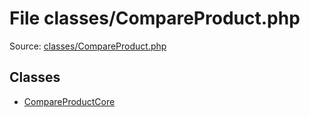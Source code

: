 File classes/CompareProduct.php
=========

Source: [classes/CompareProduct.php](https://github.com/PrestaShop/PrestaShop/blob/1.6.0.10/classes/CompareProduct.php)


Classes
-------

* [CompareProductCore](class.CompareProductCore.md)

